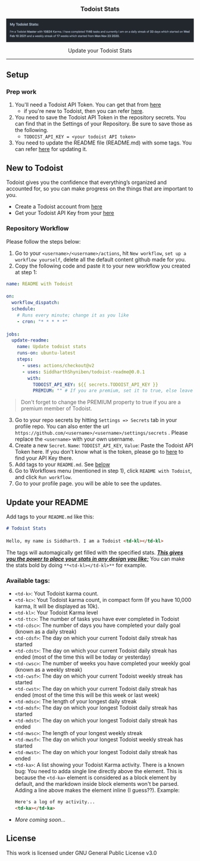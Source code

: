 <p align="center">
  <h3 align="center">Todoist Stats</h3>
  <img align="center"  src="assets/img.png">
  <p align="center">Update your Todoist Stats</p>
</p>

---
## Setup

### Prep work

1. You'll need a Todoist API Token. You can get that from [here](https://todoist.com/prefs/integrations)
   - if you're new to Todoist, then you can refer [here](#new-to-todoist).
2. You need to save the Todoist API Token in the repository secrets. You can find that in the Settings of your Repository. Be sure to save those as the following.
   - `TODOIST_API_KEY = <your todoist API token>`
3. You need to update the README file (README.md) with some tags. You can refer [here](#update-your-readme) for updating it.

## New to Todoist

Todoist gives you the confidence that everything’s organized and accounted for, so you can make progress on the things that are important to you.

- Create a Todoist account from [here](https://todoist.com/users/showregister)
- Get your Todoist API Key from your [here](https://todoist.com/prefs/integrations)

### Repository Workflow

Please follow the steps below:

1. Go to your `<username>/<username>/actions`, hit `New workflow`, `set up a workflow yourself`, delete all the default content github made for you.
2. Copy the following code and paste it to your new workflow you created at step 1:

```yml
name: README with Todoist

on:
  workflow_dispatch:
  schedule:
    # Runs every minute; change it as you like
    - cron: "* * * * *"

jobs:
  update-readme:
    name: Update todoist stats
    runs-on: ubuntu-latest
    steps:
      - uses: actions/checkout@v2
      - uses: SiddharthShyniben/todoist-readme@0.0.1
        with:
          TODOIST_API_KEY: ${{ secrets.TODOIST_API_KEY }}
          PREMIUM: "" # If you are premium, set it to true, else leave as is
```

> Don't forget to change the PREMIUM property to true if you are a premium member of Todoist.

3. Go to your repo secrets by hitting `Settings => Secrets` tab in your profile repo. You can also enter the url `https://github.com/<username>/<username>/settings/secrets` . Please replace the `<username>` with your own username.
4. Create a new `Secret`. `Name`: `TODOIST_API_KEY`, `Value`: Paste the Todoist API Token here. If you don't know what is the token, please go to [here](https://todoist.com/prefs/integrations) to find your API Key there.
5. Add tags to your `README.md`. See [below](#update-your-readme)
6. Go to Workflows menu (mentioned in step 1), click `README with Todoist`, and click `Run workflow`.
7. Go to your profile page. you will be able to see the updates.

## Update your README

Add tags to your `README.md` like this:

```markdown
# Todoist Stats

Hello, my name is Siddharth. I am a Todoist <td-kl></td-kl>
```

The tags will automagically get filled with the specified stats. <u>**_This gives you the power to place your stats in any design you like;_**</u> You can make the stats bold by doing `**<td-kl></td-kl>**` for example.

### Available tags:

* `<td-k>`: Yout Todoist karma count.
* `<td-kc>`: Yout Todoist karma count, in compact form (If you have 10,000 karma, It will be displayed as 10k).
* `<td-kl>`: Your Todoist Karma level
* `<td-ttc>`: The number of tasks you have ever completed in Todoist 
* `<td-cdsc>`: The number of days you have completed your daily goal (known as a daily streak)
* `<td-cdsf>`: The day on which your current Todoist daily streak has started
* `<td-cdst>`: The day on which your current Todoist daily streak has ended (most of the time this will be today or yesterday)
* `<td-cwsc>`: The number of weeks you have completed your weekly goal (known as a weekly streak)
* `<td-cwsf>`: The day on which your current Todoist weekly streak has started
* `<td-cwst>`: The day on which your current Todoist daily streak has ended (most of the time this will be this week or last week)
* `<td-mdsc>`: The length of your longest daily streak
* `<td-mdsf>`: The day on which your longest Todoist daily streak has started
* `<td-mdst>`: The day on which your longest Todoist daily streak has ended
* `<td-mwsc>`: The length of your longest weekly streak
* `<td-mwsf>`: The day on which your longest Todoist weekly streak has started
* `<td-mwst>`: The day on which your longest Todoist daily streak has ended
* `<td-ka>`: A list showing your Todoist Karma activity. There is a known bug: You need to adda single line directly above the element. This is because the `<td-ka>` element is considered as a block element by default, and the markdown inside block elements won't be parsed. Adding a line above makes the element inline (I guess??).
  Example: 
  ```markdown
  Here's a log of my activity...
  <td-ka></td-ka>
  ```
* _More coming soon..._


## License

This work is licensed under GNU General Public License v3.0